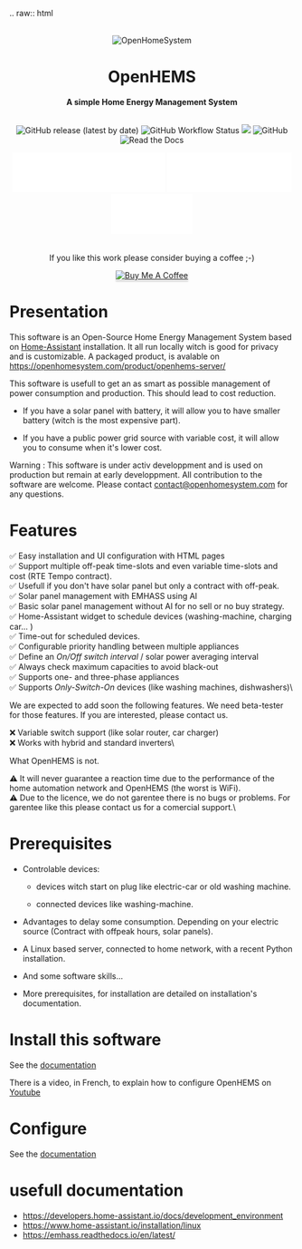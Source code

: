 
.. raw:: html
  <div align="center">
    <br>
    <img alt="OpenHomeSystem" src="https://openhomesystem.com/wp-content/uploads/2024/10/cropped-logo_openhomesystem_100.png">
    <h1>OpenHEMS</h1>
    <strong>A simple Home Energy Management System</strong>
  </div>
  
  <br>
  
  <p align="center">
    <a style="text-decoration:none" href="https://github.com/abriotde/openhems-sample/releases">
      <img alt="GitHub release (latest by date)" src="https://img.shields.io/github/v/release/abriotde/openhems-sample">
    </a>
    <a style="text-decoration:none" href="https://github.com/abriotde/openhems-sample/actions">
      <img alt="GitHub Workflow Status" src="https://img.shields.io/github/actions/workflow/status/abriotde/openhems-sample/python-test.yml?branch=main">
    </a>
    <a hstyle="text-decoration:none" ref="https://codecov.io/github/abriotde/openhems-sample" >
      <img src="https://codecov.io/github/abriotde/openhems-sample/branch/main/graph/badge.svg?token=4Y5ANTFLW7"/>
    </a>
    <a style="text-decoration:none" href="https://github.com/abriotde/openhems-sample/blob/main/LICENSE">
      <img alt="GitHub" src="https://img.shields.io/github/license/abriotde/openhems-sample">
    </a>
    <!-- a style="text-decoration:none" href="https://pypi.org/project/openhems-sample/">
      <img alt="PyPI - Python Version" src="https://img.shields.io/pypi/pyversions/openhems-sample">
    </a>
    <a style="text-decoration:none" href="https://pypi.org/project/openhems/">
      <img alt="PyPI - Status" src="https://img.shields.io/pypi/status/openhems">
    </a -->
    <a style="text-decoration:none" href="https://openhems.readthedocs.io/en/latest/">
      <img alt="Read the Docs" src="https://img.shields.io/readthedocs/openhems-sample">
    </a>
  </p>
  
  <div align="center">
    <a style="text-decoration:none" href="https://openhems.readthedocs.io/en/latest/">
        <img src="https://raw.githubusercontent.com/abriotde/openhems-sample/main/docs/images/Documentation_button.svg" alt="Documentation">
    </a>
    <a style="text-decoration:none" href="https://github.com/abriotde/openhems-sample/discussions">
        <img src="https://raw.githubusercontent.com/abriotde/openhems-sample/main/docs/images/Community_button.svg" alt="Community">
    </a>
    <a style="text-decoration:none" href="https://github.com/abriotde/openhems-sample/issues">
        <img src="https://raw.githubusercontent.com/abriotde/openhems-sample/main/docs/images/Issues_button.svg" alt="Issues">
    </a>
    <!-- a style="text-decoration:none" href="https://github.com/abriotde/openhems-sample-add-on">
       <img src="https://raw.githubusercontent.com/abriotde/openhems-sample/main/docs/images/EMHASS_Add_on_button.svg" alt="OpenHEMS Add-on">
    </a -->
  </div>
  
  <br>
  
  <p align="center">
  If you like this work please consider buying a coffee ;-) 
  </p>
  <p align="center">
    <a href="https://buymeacoffee.com/openhomesystem" target="_blank">
      <img src="https://www.buymeacoffee.com/assets/img/custom_images/orange_img.png" alt="Buy Me A Coffee" style="height: 41px !important;width: 174px !important;box-shadow: 0px 3px 2px 0px rgba(190, 190, 190, 0.5) !important;-webkit-box-shadow: 0px 3px 2px 0px rgba(190, 190, 190, 0.5) !important;" >
    </a>
  </p>


Presentation
============

This software is an Open-Source Home Energy Management System based on [Home-Assistant](https://www.home-assistant.io/) installation. It all run locally witch is good for privacy and is customizable.
A packaged product, is avalable on https://openhomesystem.com/product/openhems-server/

This software is usefull to get an as smart as possible management of power consumption and production. This should lead to cost reduction. 

* If you have a solar panel with battery, it will allow you to have smaller battery (witch is the most expensive part).

* If you have a public power grid source with variable cost, it will allow you to consume when it's lower cost.

Warning : This software is under activ developpment and is used on production but remain at early developpment.
All contribution to the software are welcome. Please contact contact@openhomesystem.com for any questions.


Features
========

:white_check_mark: Easy installation and UI configuration with HTML pages\
:white_check_mark: Support multiple off-peak time-slots and even variable time-slots and cost (RTE Tempo contract).\
:white_check_mark: Usefull if you don't have solar panel but only a contract with off-peak.\
:white_check_mark: Solar panel management with EMHASS using AI\
:white_check_mark: Basic solar panel management without AI for no sell or no buy strategy.\
:white_check_mark: Home-Assistant widget to schedule devices (washing-machine, charging car... )\
:white_check_mark: Time-out for scheduled devices.\
:white_check_mark: Configurable priority handling between multiple appliances\
:white_check_mark: Define an *On/Off switch interval* / solar power averaging interval\
:white_check_mark: Always check maximum capacities to avoid black-out\
:white_check_mark: Supports one- and three-phase appliances\
:white_check_mark: Supports *Only-Switch-On* devices (like washing machines, dishwashers)\

We are expected to add soon the following features. We need beta-tester for those features. If you are interested, please contact us.

:x: Variable switch support (like solar router, car charger)\
:x: Works with hybrid and standard inverters\

What OpenHEMS is not.

:warning: It will never guarantee a reaction time due to the performance of the home automation network and OpenHEMS (the worst is WiFi).\
:warning: Due to the licence, we do not garentee there is no bugs or problems. For garentee like this please contact us for a comercial support.\

Prerequisites
=============

* Controlable devices:

  * devices witch start on plug like electric-car or old washing machine.

  * connected devices like washing-machine.

* Advantages to delay some consumption. Depending on your electric source (Contract with offpeak hours, solar panels).

* A Linux based server, connected to home network, with a recent Python installation.

* And some software skills...

* More prerequisites, for installation are detailed on installation's documentation.

Install this software
=====================

See the [documentation](https://openhems.readthedocs.io/en/latest/installation.html)

There is a video, in French, to explain how to configure OpenHEMS on [Youtube](https://www.youtube.com/watch?v=1rb9n-XyTsM)

Configure
=========

See the [documentation](https://openhems.readthedocs.io/en/latest/configure.html)

usefull documentation
=====================

- https://developers.home-assistant.io/docs/development_environment
- https://www.home-assistant.io/installation/linux
- https://emhass.readthedocs.io/en/latest/

